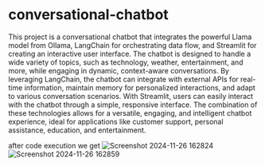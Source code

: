 # conversational-chatbot
This project is a conversational chatbot that integrates the powerful Llama model from Ollama, LangChain for orchestrating data flow, and Streamlit for creating an interactive user interface. The chatbot is designed to handle a wide variety of topics, such as technology, weather, entertainment, and more, while engaging in dynamic, context-aware conversations. By leveraging LangChain, the chatbot can integrate with external APIs for real-time information, maintain memory for personalized interactions, and adapt to various conversation scenarios. With Streamlit, users can easily interact with the chatbot through a simple, responsive interface. The combination of these technologies allows for a versatile, engaging, and intelligent chatbot experience, ideal for applications like customer support, personal assistance, education, and entertainment.

after code execution we get
![Screenshot 2024-11-26 162824](https://github.com/user-attachments/assets/a9c1c7d0-a3c3-47f0-8daa-600576c8c91b)
![Screenshot 2024-11-26 162859](https://github.com/user-attachments/assets/d3decc7e-08e3-4c31-93fc-0e35d6112a20)
